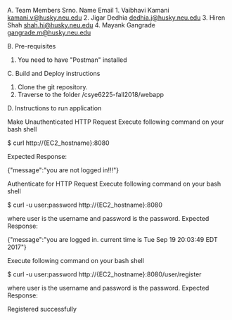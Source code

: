 A. Team Members
    Srno. Name              Email
    1.    Vaibhavi Kamani   kamani.v@husky.neu.edu
    2.    Jigar Dedhia      dedhia.j@husky.neu.edu
    3.    Hiren Shah        shah.hi@husky.neu.edu
    4.    Mayank Gangrade   gangrade.m@husky.neu.edu 
    

B. Pre-requisites
1. You need to have "Postman" installed

C. Build and Deploy instructions
1. Clone the git repository.
2. Traverse to the folder /csye6225-fall2018/webapp


D. Instructions to run application

Make Unauthenticated HTTP Request
Execute following command on your bash shell

$ curl http://{EC2_hostname}:8080

Expected Response:

{"message":"you are not logged in!!!"}

Authenticate for HTTP Request
Execute following command on your bash shell

$ curl -u user:password http://{EC2_hostname}:8080

where user is the username and password is the password.
Expected Response:

{"message":"you are logged in. current time is Tue Sep 19 20:03:49 EDT 2017"}


Execute following command on your bash shell

$ curl -u user:password http://{EC2_hostname}:8080/user/register

where user is the username and password is the password.
Expected Response:

Registered successfully



